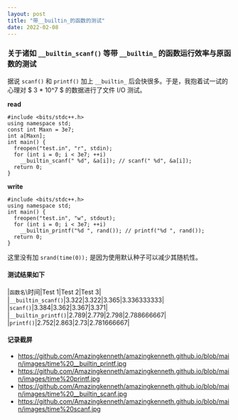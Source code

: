 ```yaml
---
layout: post
title: "带__builtin_的函数的测试"
date: 2022-02-08
---
```

### 关于诸如 `__builtin_scanf()` 等带 `__builtin_` 的函数运行效率与原函数的测试

据说 `scanf()` 和 `printf()` 加上 `__builtin_` 后会快很多。于是，我抱着试一试的心理对 $ 3 * 10^7 $ 的数据进行了文件 I/O 测试。

**read**
```
#include <bits/stdc++.h>
using namespace std;
const int Maxn = 3e7;
int a[Maxn];
int main() {
  freopen("test.in", "r", stdin);
  for (int i = 0; i < 3e7; ++i)
    __builtin_scanf(" %d", &a[i]); // scanf(" %d", &a[i]);
  return 0;
}
```
**write**
```
#include <bits/stdc++.h>
using namespace std;
int main() {
  freopen("test.in", "w", stdout);
  for (int i = 0; i < 3e7; ++i)
    __builtin_printf("%d ", rand()); // printf("%d ", rand());
  return 0;
}
```
这里没有加 `srand(time(0));` 是因为使用默认种子可以减少其随机性。

#### 测试结果如下

|`函数名`\时间|Test 1|Test 2|Test 3|
|`__builtin_scanf()`|3.322|3.322|3.365|3.336333333|
|`scanf()`|3.384|3.362|3.367|3.371|
|`__builtin_printf()`|2.789|2.779|2.798|2.788666667|
|`printf()`|2.752|2.863|2.73|2.781666667|

#### 记录截屏
- https://github.com/Amazingkenneth/amazingkenneth.github.io/blob/main/images/time%20__builtin_printf.jpg
- https://github.com/Amazingkenneth/amazingkenneth.github.io/blob/main/images/time%20printf.jpg
- https://github.com/Amazingkenneth/amazingkenneth.github.io/blob/main/images/time%20__builtin_scanf.jpg
- https://github.com/Amazingkenneth/amazingkenneth.github.io/blob/main/images/time%20scanf.jpg